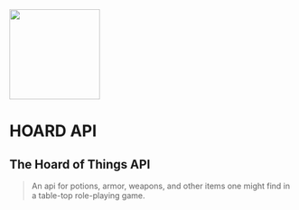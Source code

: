 <img src="https://raw.githubusercontent.com/punkty/hoardapi/master/hoardAPIicon.svg" width="160px" />

# HOARD API

## The Hoard of Things API
>An api for potions, armor, weapons, and other items one might find in a table-top role-playing game.



